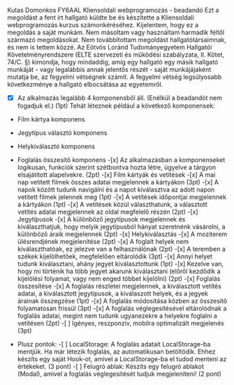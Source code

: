 Kutas Domonkos
FY6AAL
Kliensoldali webprogramozás - beadandó
Ezt a megoldást a fent írt hallgató küldte be és készítette a Kliensoldali webprogramozás kurzus számonkéréséhez.
Kijelentem, hogy ez a megoldás a saját munkám. Nem másoltam vagy használtam harmadik féltől
származó megoldásokat. Nem továbbítottam megoldást hallgatótársaimnak, és nem is tettem közzé.
Az Eötvös Loránd Tudományegyetem Hallgatói Követelményrendszere
(ELTE szervezeti és működési szabályzata, II. Kötet, 74/C. §) kimondja, hogy mindaddig,
amíg egy hallgató egy másik hallgató munkáját - vagy legalábbis annak jelentős részét -
saját munkájájaként mutatja be, az fegyelmi vétségnek számít.
A fegyelmi vétség legsúlyosabb következménye a hallgató elbocsátása az egyetemről.

-[x] Az alkalmazás legalább 4 komponensből áll. (Enélkül a beadandót nem fogadjuk el.) (1pt)
Tehát léteznek például a következő komponensek:

- Film kártya komponens
- Jegytípus választó komponens
- Helykiválasztó komponens
- Foglalás összesítő komponens -[x] Az alkalmazásban a komponenseket logikusan, funkciók szerint szétbontva hozta létre, ügyelve a tárgyon elsajátított alapelvekre. (2pt) -[x] Film kártyák és vetítések -[x] A mai nap vetített filmek összes adatai megjelennek a kártyákon (3pt) -[x] A napok között tudunk navigálni és a napot kiválasztva az adott napon vetített filmek jelennek meg (1pt) -[x] A vetítések időpontjai megjelennek a kártyákon (1pt) -[x] A vetítések közül választhatunk, a választott vetítés adatai megjelennek az oldal megfelelő részén (2pt) -[x] Jegytípusok -[x] A különböző jegytípusok megjelennek és kiválaszthatjuk, hogy melyik jegytípusból hányat szeretnénk vásárolni, a különböző áraik megjelennek (2pt) -[x] Helykiválasztás -[x] A moziterem ülésrendjének megjelenítése (2pt) -[x] A foglalt helyek nem kiválaszthatóak, ez jelezve van a felhasználónak (2pt) -[x] A teremben a székek kijelölhetőek, megfelelően eltárolódik (3pt) -[x] Annyi helyet tudunk kiválasztani, ahány jegyet kiválasztottunk (1pt) -[x] Kezelve van, hogy mi történik ha több jegyet akarunk kiválasztani (előről kezdődik a kijelölési folyamat, vagy nem enged többet kijelölni) (2pt) -[x] Foglalás összesítése -[x] A foglalás részletei megjelennek, a kiválasztott vetítés adatai, a kiválasztott jegytípusok, a kiválaszott helyek, és a jegyek árainak összegzése (1pt) -[x] A foglalás módosítása közben az összesítő folyamatosan frissül (3pt) -[x] A foglalás véglegesítésével eltárolódnak a foglalás adatai, megint nem tudunk ugyanezekre a helyekre foglalni a vetítésen (2pt) -[ ] Igényes, reszponzív, mobilra optimalizált megjelenés (3pt)

- Plusz pontok: -[ ] LocalStorage: A foglalás adatait LocalStorage-ba mentjük. Ha már létezik foglalás, az automatikusan betöltődik. Ehhez készíts egy saját Hook-ot, amivel a LocalStorage-ba el tudod menteni az értékeket. (3 pont) -[ ] Felugró ablak: Készíts egy felugró ablakot (Modal), amivel a foglalás véglegesítését tudjuk megjeleníteni! (2 pont)
